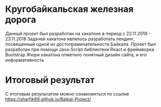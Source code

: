 # Кругобайкальская железная дорога
Данный проект был разработан на хакатоне в период с 22.11.2018 - 23.11.2018
Задачей хакатона являлось разработать лендинг, посвященный одной из достопремичательности Байкала.
Проект был разработан при помощи Java-Script библиотеки React и фреймворка Bootstrap
Жюри хакатона отметило понятный дизайн сайта, и его информативность
# Итоговый результат
С итоговым результатом можно ознакомиться по ссылке
https://sharfik69.github.io/Baikal-Project/
